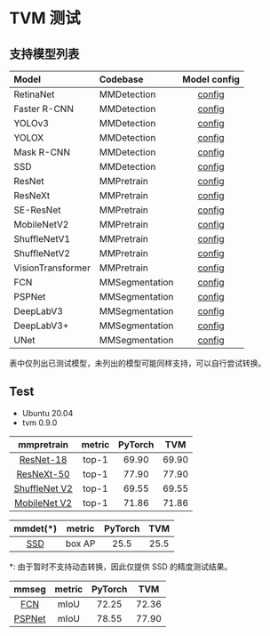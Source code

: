 # TVM 测试

## 支持模型列表

| Model             | Codebase       |                                      Model config                                       |
| :---------------- | :------------- | :-------------------------------------------------------------------------------------: |
| RetinaNet         | MMDetection    |     [config](https://github.com/open-mmlab/mmdetection/tree/main/configs/retinanet)     |
| Faster R-CNN      | MMDetection    |    [config](https://github.com/open-mmlab/mmdetection/tree/main/configs/faster_rcnn)    |
| YOLOv3            | MMDetection    |       [config](https://github.com/open-mmlab/mmdetection/tree/main/configs/yolo)        |
| YOLOX             | MMDetection    |       [config](https://github.com/open-mmlab/mmdetection/tree/main/configs/yolox)       |
| Mask R-CNN        | MMDetection    |     [config](https://github.com/open-mmlab/mmdetection/tree/main/configs/mask_rcnn)     |
| SSD               | MMDetection    |        [config](https://github.com/open-mmlab/mmdetection/tree/main/configs/ssd)        |
| ResNet            | MMPretrain     |       [config](https://github.com/open-mmlab/mmpretrain/tree/main/configs/resnet)       |
| ResNeXt           | MMPretrain     |      [config](https://github.com/open-mmlab/mmpretrain/tree/main/configs/resnext)       |
| SE-ResNet         | MMPretrain     |      [config](https://github.com/open-mmlab/mmpretrain/tree/main/configs/seresnet)      |
| MobileNetV2       | MMPretrain     |    [config](https://github.com/open-mmlab/mmpretrain/tree/main/configs/mobilenet_v2)    |
| ShuffleNetV1      | MMPretrain     |   [config](https://github.com/open-mmlab/mmpretrain/tree/main/configs/shufflenet_v1)    |
| ShuffleNetV2      | MMPretrain     |   [config](https://github.com/open-mmlab/mmpretrain/tree/main/configs/shufflenet_v2)    |
| VisionTransformer | MMPretrain     | [config](https://github.com/open-mmlab/mmpretrain/tree/main/configs/vision_transformer) |
| FCN               | MMSegmentation |      [config](https://github.com/open-mmlab/mmsegmentation/tree/main/configs/fcn)       |
| PSPNet            | MMSegmentation |     [config](https://github.com/open-mmlab/mmsegmentation/tree/main/configs/pspnet)     |
| DeepLabV3         | MMSegmentation |   [config](https://github.com/open-mmlab/mmsegmentation/tree/main/configs/deeplabv3)    |
| DeepLabV3+        | MMSegmentation | [config](https://github.com/open-mmlab/mmsegmentation/tree/main/configs/deeplabv3plus)  |
| UNet              | MMSegmentation |      [config](https://github.com/open-mmlab/mmsegmentation/tree/main/configs/unet)      |

表中仅列出已测试模型，未列出的模型可能同样支持，可以自行尝试转换。

## Test

- Ubuntu 20.04
- tvm 0.9.0

|                                                        mmpretrain                                                         | metric | PyTorch |  TVM  |
| :-----------------------------------------------------------------------------------------------------------------------: | :----: | :-----: | :---: |
|           [ResNet-18](https://github.com/open-mmlab/mmpretrain/blob/main/configs/resnet/resnet18_8xb32_in1k.py)           | top-1  |  69.90  | 69.90 |
|      [ResNeXt-50](https://github.com/open-mmlab/mmpretrain/blob/main/configs/resnext/resnext50-32x4d_8xb32_in1k.py)       | top-1  |  77.90  | 77.90 |
| [ShuffleNet V2](https://github.com/open-mmlab/mmpretrain/blob/main/configs/shufflenet_v2/shufflenet-v2-1x_16xb64_in1k.py) | top-1  |  69.55  | 69.55 |
|    [MobileNet V2](https://github.com/open-mmlab/mmpretrain/tree/main/configs/mobilenet_v2/mobilenet-v2_8xb32_in1k.py)     | top-1  |  71.86  | 71.86 |

<!-- |     [Vision Transformer](https://github.com/open-mmlab/mmpretrain/blob/main/configs/vision_transformer/vit-base-p16_ft-64xb64_in1k-384.py)     | top-1  |  85.43  | 84.01 | -->

|                                       mmdet(\*)                                       | metric | PyTorch | TVM  |
| :-----------------------------------------------------------------------------------: | :----: | :-----: | :--: |
| [SSD](https://github.com/open-mmlab/mmdetection/tree/main/configs/ssd/ssd300_coco.py) | box AP |  25.5   | 25.5 |

\*: 由于暂时不支持动态转换，因此仅提供 SSD 的精度测试结果。

|                                                          mmseg                                                           | metric | PyTorch |  TVM  |
| :----------------------------------------------------------------------------------------------------------------------: | :----: | :-----: | :---: |
|     [FCN](https://github.com/open-mmlab/mmsegmentation/tree/main/configs/fcn/fcn_r50-d8_512x1024_40k_cityscapes.py)      |  mIoU  |  72.25  | 72.36 |
| [PSPNet](https://github.com/open-mmlab/mmsegmentation/tree/main/configs/pspnet/pspnet_r50-d8_512x1024_80k_cityscapes.py) |  mIoU  |  78.55  | 77.90 |
